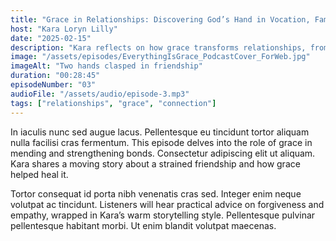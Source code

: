 ```yaml
---
title: "Grace in Relationships: Discovering God’s Hand in Vocation, Family, and Friendship"
host: "Kara Loryn Lilly"
date: "2025-02-15"
description: "Kara reflects on how grace transforms relationships, from friendships to family ties, with stories and tips for fostering connection."
image: "/assets/episodes/EverythingIsGrace_PodcastCover_ForWeb.jpg"
imageAlt: "Two hands clasped in friendship"
duration: "00:28:45"
episodeNumber: "03"
audioFile: "/assets/audio/episode-3.mp3"
tags: ["relationships", "grace", "connection"]
---
```


In iaculis nunc sed augue lacus. Pellentesque eu tincidunt tortor aliquam nulla facilisi cras fermentum. This episode delves into the role of grace in mending and strengthening bonds. Consectetur adipiscing elit ut aliquam. Kara shares a moving story about a strained friendship and how grace helped heal it.

Tortor consequat id porta nibh venenatis cras sed. Integer enim neque volutpat ac tincidunt. Listeners will hear practical advice on forgiveness and empathy, wrapped in Kara’s warm storytelling style. Pellentesque pulvinar pellentesque habitant morbi. Ut enim blandit volutpat maecenas.

